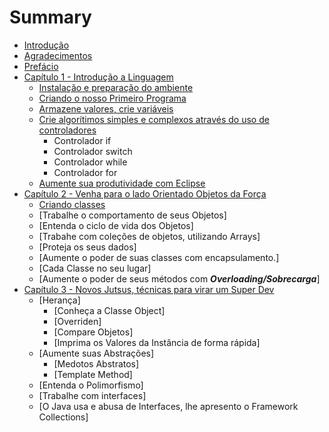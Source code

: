 # Summary

* [Introdução](README.md)
* [Agradecimentos](agradecimentos.md)
* [Prefácio](README.md)
* [Capítulo 1 - Introdução a Linguagem](part1/part1-introduction.md)
   * [Instalação e preparação do ambiente](part1/installation.md)
   * [Criando o nosso Primeiro Programa](part1/frist-java-class.md)
   * [Armazene valores, crie variáveis](part1/variables,md)
   * [Crie algorítimos simples e complexos através do uso de controladores](part1/controladores/README.md)
       * Controlador if
       * Controlador switch
       * Controlador while
       * Controlador for
   * [Aumente sua produtividade com Eclipse](part1/introducao-eclipse.md)
* [Capítulo 2 - Venha para o lado Orientado Objetos da Força](part2/README.md)
   * [Criando classes](part2/creating-classes.md)
   * [Trabalhe o comportamento de seus Objetos]
   * [Entenda o ciclo de vida dos Objetos]
   * [Trabahe com coleções de objetos, utilizando Arrays]
   * [Proteja os seus dados]
   * [Aumente o poder de suas classes com encapsulamento.]
   * [Cada Classe no seu lugar]
   * [Aumente o poder de seus métodos com ***Overloading/Sobrecarga***]
* [Capítulo 3 - Novos Jutsus, técnicas para virar um Super Dev](part3/README.md)
   * [Herança]
       * [Conheça a Classe Object]
       * [Overriden]
       * [Compare Objetos]
       * [Imprima os Valores da Instância de forma rápida]
   * [Aumente suas Abstrações]
       * [Medotos Abstratos]
       * [Template Method]
   * [Entenda o Polimorfismo]
   * [Trabalhe com interfaces]
   * [O Java usa e abusa de Interfaces, lhe apresento o Framework Collections]

